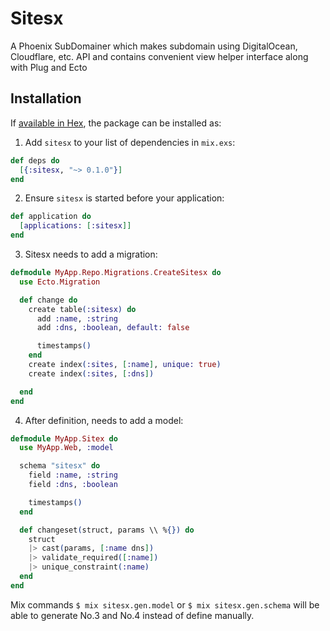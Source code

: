 # Sitesx

A Phoenix SubDomainer which makes subdomain using DigitalOcean, Cloudflare, etc. API and contains convenient view helper interface along with Plug and Ecto

## Installation

If [available in Hex](https://hex.pm/docs/publish), the package can be installed as:

1. Add `sitesx` to your list of dependencies in `mix.exs`:

```elixir
def deps do
  [{:sitesx, "~> 0.1.0"}]
end
```

2. Ensure `sitesx` is started before your application:

```elixir
def application do
  [applications: [:sitesx]]
end
```

3. Sitesx needs to add a migration:

```elixir
defmodule MyApp.Repo.Migrations.CreateSitesx do
  use Ecto.Migration

  def change do
    create table(:sitesx) do
      add :name, :string
      add :dns, :boolean, default: false

      timestamps()
    end
    create index(:sites, [:name], unique: true)
    create index(:sites, [:dns])

  end
end
```

4. After definition, needs to add a model:

```elixir
defmodule MyApp.Sitex do
  use MyApp.Web, :model

  schema "sitesx" do
    field :name, :string
    field :dns, :boolean

    timestamps()
  end

  def changeset(struct, params \\ %{}) do
    struct
    |> cast(params, [:name dns])
    |> validate_required([:name])
    |> unique_constraint(:name)
  end
end
```
Mix commands `$ mix sitesx.gen.model` or `$ mix sitesx.gen.schema` will be able to generate No.3 and No.4 instead of define manually.
